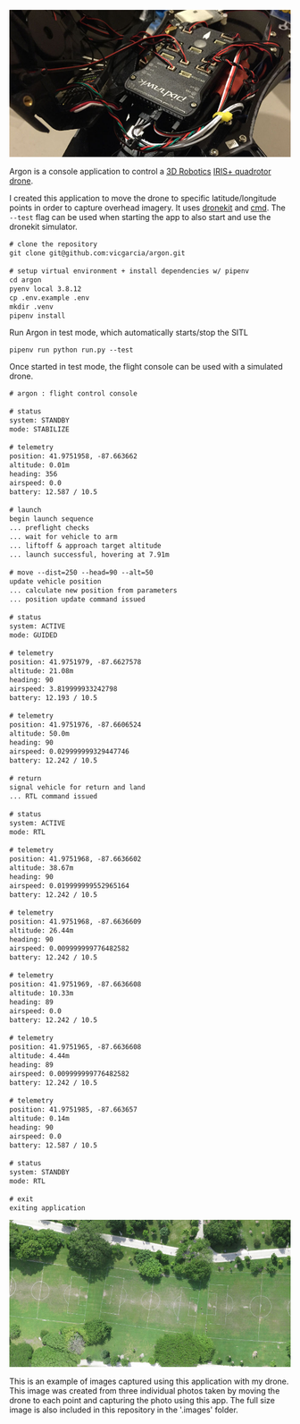 ![pixhawk flight controller](https://github.com/vicgarcia/argon/raw/master/.images/pixhawk.jpg)

Argon is a console application to control a [3D Robotics](https://3dr.com/) [IRIS+ quadrotor drone](https://3dr.com/support/articles/iris/).

I created this application to move the drone to specific latitude/longitude points in order to capture overhead imagery.  It uses [dronekit](https://github.com/dronekit/dronekit-python) and [cmd](https://docs.python.org/3/library/cmd.html).  The `--test` flag can be used when starting the app to also start and use the dronekit simulator.

```
# clone the repository
git clone git@github.com:vicgarcia/argon.git

# setup virtual environment + install dependencies w/ pipenv
cd argon
pyenv local 3.8.12
cp .env.example .env
mkdir .venv
pipenv install
```

Run Argon in test mode, which automatically starts/stop the SITL
```
pipenv run python run.py --test
```

Once started in test mode, the flight console can be used with a simulated drone.
```
# argon : flight control console

# status
system: STANDBY
mode: STABILIZE

# telemetry
position: 41.9751958, -87.663662
altitude: 0.01m
heading: 356
airspeed: 0.0
battery: 12.587 / 10.5

# launch
begin launch sequence
... preflight checks
... wait for vehicle to arm
... liftoff & approach target altitude
... launch successful, hovering at 7.91m

# move --dist=250 --head=90 --alt=50
update vehicle position
... calculate new position from parameters
... position update command issued

# status
system: ACTIVE
mode: GUIDED

# telemetry
position: 41.9751979, -87.6627578
altitude: 21.08m
heading: 90
airspeed: 3.819999933242798
battery: 12.193 / 10.5

# telemetry
position: 41.9751976, -87.6606524
altitude: 50.0m
heading: 90
airspeed: 0.029999999329447746
battery: 12.242 / 10.5

# return
signal vehicle for return and land
... RTL command issued

# status
system: ACTIVE
mode: RTL

# telemetry
position: 41.9751968, -87.6636602
altitude: 38.67m
heading: 90
airspeed: 0.019999999552965164
battery: 12.242 / 10.5

# telemetry
position: 41.9751968, -87.6636609
altitude: 26.44m
heading: 90
airspeed: 0.009999999776482582
battery: 12.242 / 10.5

# telemetry
position: 41.9751969, -87.6636608
altitude: 10.33m
heading: 89
airspeed: 0.0
battery: 12.242 / 10.5

# telemetry
position: 41.9751965, -87.6636608
altitude: 4.44m
heading: 89
airspeed: 0.009999999776482582
battery: 12.242 / 10.5

# telemetry
position: 41.9751985, -87.663657
altitude: 0.14m
heading: 90
airspeed: 0.0
battery: 12.587 / 10.5

# status
system: STANDBY
mode: RTL

# exit
exiting application
```

![drone photography](https://github.com/vicgarcia/argon/raw/master/.images/kitescape.jpg)

This is an example of images captured using this application with my drone.  This image was created from three individual photos taken by moving the drone to each point and capturing the photo using this app.  The full size image is also included in this repository in the '.images' folder.
